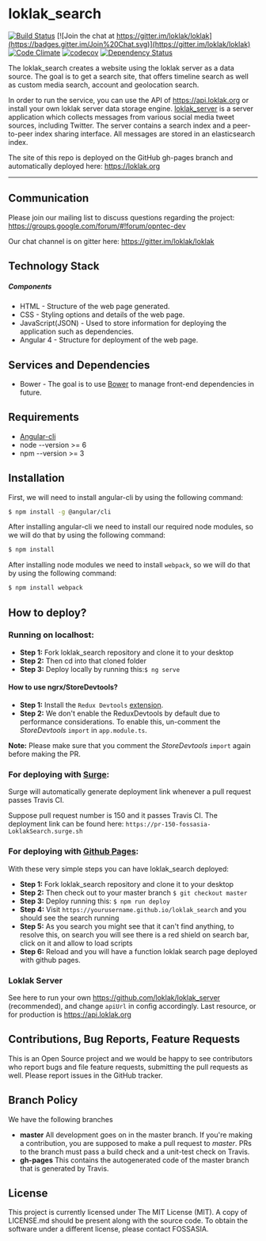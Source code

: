 # loklak_search

[![Build Status](https://travis-ci.org/fossasia/loklak_search.svg?branch=master)](https://travis-ci.org/fossasia/loklak_search)
[![Join the chat at https://gitter.im/loklak/loklak](https://badges.gitter.im/Join%20Chat.svg)](https://gitter.im/loklak/loklak)
[![Code Climate](https://codeclimate.com/github/fossasia/loklak_search/badges/gpa.svg)](https://codeclimate.com/github/fossasia/loklak_search)
[![codecov](https://codecov.io/gh/fossasia/loklak_search/branch/master/graph/badge.svg)](https://codecov.io/gh/fossasia/loklak_search)
[![Dependency Status](https://gemnasium.com/badges/github.com/fossasia/loklak_search.svg)](https://gemnasium.com/github.com/fossasia/loklak_search)

The loklak_search creates a website using the loklak server as a data source. The goal is to get a search site, that offers timeline search as well as custom media search, account and geolocation search.

In order to run the service, you can use the API of https://api.loklak.org or install your own loklak server data storage engine. [loklak_server](https://github.com/loklak/loklak_server) is a server application which collects messages from various social media tweet sources, including Twitter. The server contains a search index and a peer-to-peer index sharing interface. All messages are stored in an elasticsearch index.

The site of this repo is deployed on the GitHub gh-pages branch and automatically deployed here: https://loklak.org

---

## Communication

Please join our mailing list to discuss questions regarding the project: https://groups.google.com/forum/#!forum/opntec-dev

  Our chat channel is on gitter here: https://gitter.im/loklak/loklak

## Technology Stack
##### Components
* HTML - Structure of the web page generated.
* CSS - Styling options and details of the web page.
* JavaScript(JSON) - Used to store information for deploying the application such as dependencies.
* Angular 4 - Structure for deployment of the web page.

## Services and Dependencies
* Bower - The goal is to use [Bower](https://bower.io) to manage front-end dependencies in future.

## Requirements
* [Angular-cli](https://github.com/angular/angular-cli#installation)
* node --version >= 6
* npm --version >= 3

## Installation
First, we will need to install angular-cli by using the following command:
```sh
$ npm install -g @angular/cli
```
After installing angular-cli we need to install our required node modules, so we will do that by using the following command:
```sh
$ npm install
```
After installing node modules we need to install `webpack`, so we will do that by using the following command:
```sh
$ npm install webpack
```

## How to deploy?
### Running on localhost:
* **Step 1:** Fork loklak_search repository and clone it to your desktop
* **Step 2:** Then cd into that cloned folder
* **Step 3:** Deploy locally by running this:```$ ng serve```

#### How to use ngrx/StoreDevtools?
* **Step 1:** Install the `Redux Devtools` [extension](https://chrome.google.com/webstore/detail/redux-devtools/lmhkpmbekcpmknklioeibfkpmmfibljd?hl=en-US).
* **Step 2:** We don't enable the ReduxDevtools by default due to performance considerations. To enable this, un-comment the *StoreDevtools* `import` in `app.module.ts`.

**Note:** Please make sure that you comment the *StoreDevtools* `import` again before making the PR.

### For deploying with [Surge](https://surge.sh/):

Surge will automatically generate deployment link whenever a pull request passes Travis CI. 

Suppose pull request number is 150 and it passes Travis CI. The deployment link can be found here: `https://pr-150-fossasia-LoklakSearch.surge.sh`

### For deploying with [Github Pages](https://pages.github.com/):
With these very simple steps you can have loklak_search deployed:
* **Step 1:** Fork loklak_search repository and clone it to your desktop
* **Step 2:** Then check out to your master branch `$ git checkout master`
* **Step 3:** Deploy running this: ```$ npm run deploy```
* **Step 4:** Visit `https://yourusername.github.io/loklak_search` and you should see the search running
* **Step 5:** As you search you might see that it can't find anything, to resolve this, on search you will see there is a red shield on search bar, click on it and allow to load scripts
* **Step 6:** Reload and you will have a function loklak search page deployed with github pages.

### Loklak Server
See here to run your own https://github.com/loklak/loklak_server (recommended), and change `apiUrl` in config accordingly. Last resource, or for production is https://api.loklak.org

## Contributions, Bug Reports, Feature Requests

This is an Open Source project and we would be happy to see contributors who report bugs and file feature requests, submitting the pull requests as well. Please report issues in the GitHub tracker.

## Branch Policy

We have the following branches
 * **master**
	 All development goes on in the master branch. If you're making a contribution,
	 you are supposed to make a pull request to _master_.
	 PRs to the branch must pass a build check and a unit-test check on Travis.
 * **gh-pages**
   This contains the autogenerated code of the master branch that is generated by Travis.

## License

This project is currently licensed under The MIT License (MIT). A copy of LICENSE.md should be present along with the source code. To obtain the software under a different license, please contact FOSSASIA.

